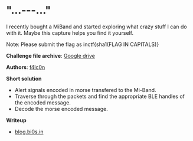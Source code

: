 # "...---..."

I recently bought a MiBand and started exploring what crazy stuff I can do with it. Maybe this capture helps you find it yourself.

Note: Please submit the flag as inctf{sha1(FLAG IN CAPITALS)}

**Challenge file archive**: [Google drive](https://drive.google.com/file/d/1P4FzZKSdl_sWuXKuXBpVrfSJAnT6TScy/view)

**Authors**: [f4lc0n](https://twitter.com/theevilsyn)

**Short solution**

+ Alert signals encoded in morse transfered to the Mi-Band.
+ Traverse through the packets and find the appropriate BLE handles of the encoded message.
+ Decode the morse encoded message.

**Writeup**

+ [blog.bi0s.in](https://blog.bi0s.in/2019/10/10/Forensics/InCTF-Internationals-2019/)